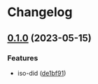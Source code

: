 # Changelog

## [0.1.0](https://github.com/hugomrdias/iso-repo/compare/iso-did-v0.0.1...iso-did-v0.1.0) (2023-05-15)


### Features

* iso-did ([de1bf91](https://github.com/hugomrdias/iso-repo/commit/de1bf9141e04c967da353cf7ef59aa072017747a))

